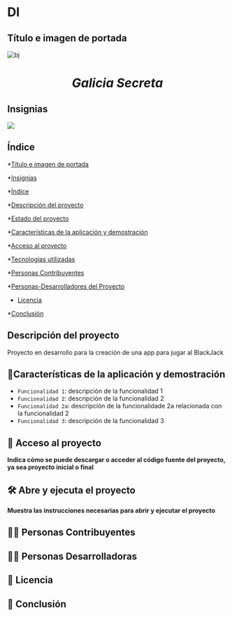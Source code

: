 # DI

## Título e imagen de portada
![bj](https://github.com/user-attachments/assets/d3c254d6-82cb-4394-b500-6bef213f4362)
<h1 align="center"> <em> Galicia Secreta </em> </h1>

## Insignias

<p align="left">
   <img src="https://img.shields.io/badge/STATUS-EN%20DESAROLLO-green">
   </p>

## Índice

*[Título e imagen de portada](#Título-e-imagen-de-portada)

*[Insignias](#insignias)

*[Índice](#índice)

*[Descripción del proyecto](#descripción-del-proyecto)

*[Estado del proyecto](#Estado-del-proyecto)

*[Características de la aplicación y demostración](#Características-de-la-aplicación-y-demostración)

*[Acceso al proyecto](#acceso-proyecto)

*[Tecnologías utilizadas](#tecnologías-utilizadas)

*[Personas Contribuyentes](#personas-contribuyentes)

*[Personas-Desarrolladores del Proyecto](#personas-desarrolladores)

* [Licencia](#licencia)

*[Conclusión](#conclusión)
   
## Descripción del proyecto 

<p align="justify">
Proyecto en desarrollo para la creación de una app para jugar al BlackJack
</p>

## :hammer:Características de la aplicación y demostración

- `Funcionalidad 1`: descripción de la funcionalidad 1
- `Funcionalidad 2`: descripción de la funcionalidad 2
- `Funcionalidad 2a`: descripción de la funcionalidade 2a relacionada con la funcionalidad 2
- `Funcionalidad 3`: descripción de la funcionalidad 3

## 📁 Acceso al proyecto

**Indica cómo se puede descargar o acceder al código fuente del proyecto, ya sea proyecto inicial o final**

## 🛠️ Abre y ejecuta el proyecto

**Muestra las instrucciones necesarias para abrir y ejecutar el proyecto**

## 👩‍💻 Personas Contribuyentes

## 👩‍💻 Personas Desarrolladoras

## 📜 Licencia

## 📌 Conclusión

